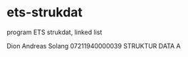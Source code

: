 # ets-strukdat
program ETS strukdat, linked list

Dion Andreas Solang
07211940000039
STRUKTUR DATA A
